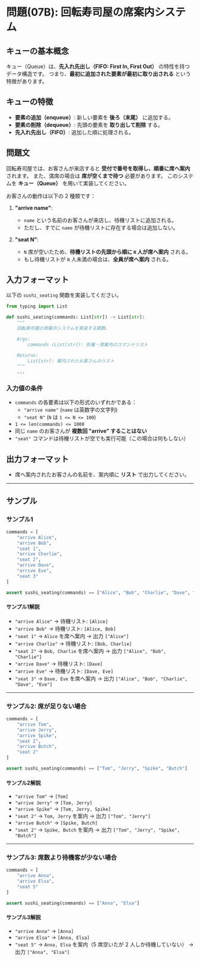 # 問題(07B): 回転寿司屋の席案内システム

## キューの基本概念

キュー（Queue）は、**先入れ先出し（FIFO: First In, First Out）** の特性を持つデータ構造です。
つまり、**最初に追加された要素が最初に取り出される** という特徴があります。

## キューの特徴

- **要素の追加（enqueue）**: 新しい要素を **後ろ（末尾）** に追加する。
- **要素の削除（dequeue）**: 先頭の要素を **取り出して削除** する。
- **先入れ先出し（FIFO）**: 追加した順に処理される。

## 問題文

回転寿司屋では、お客さんが来店すると **受付で番号を取得し、順番に席へ案内** されます。
また、満席の場合は **席が空くまで待つ** 必要があります。
このシステムを **キュー（Queue）** を用いて実装してください。

お客さんの動作は以下の 2 種類です：

1. **"arrive name"**:
   - `name` という名前のお客さんが来店し、待機リストに追加される。
   - ただし、すでに `name` が待機リストに存在する場合は追加しない。

2. **"seat N"**:
   - `N` 席が空いたため、**待機リストの先頭から順に `N` 人が席へ案内** される。
   - もし待機リストが `N` 人未満の場合は、**全員が席へ案内** される。

## 入力フォーマット

以下の `sushi_seating` 関数を実装してください。

```python
from typing import List

def sushi_seating(commands: List[str]) -> List[str]:
    """
    回転寿司屋の席案内システムを実装する関数。

    Args:
        commands (List[str]): 到着・席案内のコマンドリスト

    Returns:
        List[str]: 案内されたお客さんのリスト
    """
    ...
```

### 入力値の条件

- `commands` の各要素は以下の形式のいずれかである：
  - `"arrive name"` (`name` は英数字の文字列)
  - `"seat N"` (`N` は `1 <= N <= 100`)
- `1 <= len(commands) <= 1000`
- 同じ `name` のお客さんが **複数回 "arrive" することはない**
- `"seat"` コマンドは待機リストが空でも実行可能（この場合は何もしない）

## 出力フォーマット

- 席へ案内されたお客さんの名前を、案内順に **リスト** で出力してください。

---

## サンプル

### サンプル1

```python
commands = [
    "arrive Alice",
    "arrive Bob",
    "seat 1",
    "arrive Charlie",
    "seat 2",
    "arrive Dave",
    "arrive Eve",
    "seat 3"
]

assert sushi_seating(commands) == ["Alice", "Bob", "Charlie", "Dave", "Eve"]
```

#### サンプル1解説

- `"arrive Alice"` → 待機リスト: `[Alice]`
- `"arrive Bob"` → 待機リスト: `[Alice, Bob]`
- `"seat 1"` → `Alice` を席へ案内 → 出力 `["Alice"]`
- `"arrive Charlie"` → 待機リスト: `[Bob, Charlie]`
- `"seat 2"` → `Bob, Charlie` を席へ案内 → 出力 `["Alice", "Bob", "Charlie"]`
- `"arrive Dave"` → 待機リスト: `[Dave]`
- `"arrive Eve"` → 待機リスト: `[Dave, Eve]`
- `"seat 3"` → `Dave, Eve` を席へ案内 → 出力 `["Alice", "Bob", "Charlie", "Dave", "Eve"]`

---

### サンプル2: 席が足りない場合

```python
commands = [
    "arrive Tom",
    "arrive Jerry",
    "arrive Spike",
    "seat 2",
    "arrive Butch",
    "seat 2"
]

assert sushi_seating(commands) == ["Tom", "Jerry", "Spike", "Butch"]
```

#### サンプル2解説

- `"arrive Tom"` → `[Tom]`
- `"arrive Jerry"` → `[Tom, Jerry]`
- `"arrive Spike"` → `[Tom, Jerry, Spike]`
- `"seat 2"` → `Tom, Jerry` を案内 → 出力 `["Tom", "Jerry"]`
- `"arrive Butch"` → `[Spike, Butch]`
- `"seat 2"` → `Spike, Butch` を案内 → 出力 `["Tom", "Jerry", "Spike", "Butch"]`

---

### サンプル3: 席数より待機客が少ない場合

```python
commands = [
    "arrive Anna",
    "arrive Elsa",
    "seat 5"
]

assert sushi_seating(commands) == ["Anna", "Elsa"]
```

#### サンプル3解説

- `"arrive Anna"` → `[Anna]`
- `"arrive Elsa"` → `[Anna, Elsa]`
- `"seat 5"` → `Anna, Elsa` を案内（5 席空いたが 2 人しか待機していない） → 出力 `["Anna", "Elsa"]`
